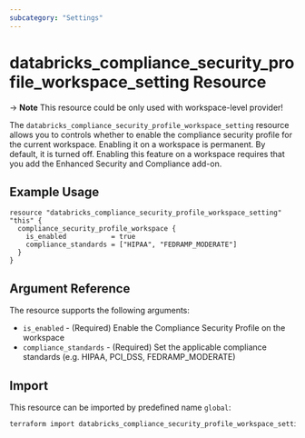 ```yaml
---
subcategory: "Settings"
---
```


# databricks_compliance_security_profile_workspace_setting Resource

-> **Note** This resource could be only used with workspace-level provider!

The `databricks_compliance_security_profile_workspace_setting` resource allows you to controls whether to enable the compliance security profile for the current workspace. Enabling it on a workspace is permanent. By default, it is turned off. Enabling this feature on a workspace requires that you add the Enhanced Security and Compliance add-on.

## Example Usage

```hcl
resource "databricks_compliance_security_profile_workspace_setting" "this" {
  compliance_security_profile_workspace {
    is_enabled           = true
    compliance_standards = ["HIPAA", "FEDRAMP_MODERATE"]
  }
}
```

## Argument Reference

The resource supports the following arguments:

* `is_enabled` - (Required) Enable the Compliance Security Profile on the workspace
* `compliance_standards` - (Required) Set the applicable compliance standards (e.g. HIPAA, PCI_DSS, FEDRAMP_MODERATE)

## Import

This resource can be imported by predefined name `global`:

```bash
terraform import databricks_compliance_security_profile_workspace_setting.this global
```